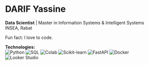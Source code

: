# DARIF Yassine

**Data Scientist** | Master in Information Systems & Intelligent Systems  
INSEA, Rabat  

Fun fact: I love to code.

**Technologies:**  
![Python](https://img.shields.io/badge/Python-3776AB?style=flat-square&logo=python&logoColor=white)
![SQL](https://img.shields.io/badge/SQL-4479A1?style=flat-square&logo=postgresql&logoColor=white)
![Colab](https://img.shields.io/badge/Colab-F9AB00?style=flat-square&logo=googlecolab&logoColor=white)
![Scikit-learn](https://img.shields.io/badge/Scikit--learn-F7931E?style=flat-square&logo=scikit-learn&logoColor=white)
![FastAPI](https://img.shields.io/badge/FastAPI-009688?style=flat-square&logo=fastapi&logoColor=white)
![Docker](https://img.shields.io/badge/Docker-2496ED?style=flat-square&logo=docker&logoColor=white)
![Looker Studio](https://img.shields.io/badge/Looker_Studio-FF6F00?style=flat-square&logo=googleanalytics&logoColor=white)
